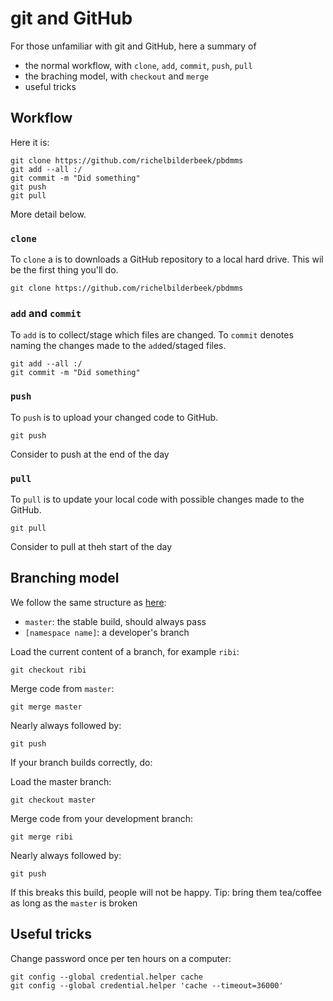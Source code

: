 # git and GitHub

For those unfamiliar with git and GitHub, here a summary of

 * the normal workflow, with `clone`, `add`, `commit`, `push`, `pull`
 * the braching model, with `checkout` and `merge`
 * useful tricks

## Workflow

Here it is:

```
git clone https://github.com/richelbilderbeek/pbdmms
git add --all :/
git commit -m "Did something"
git push
git pull
```

More detail below.

### `clone`

To `clone` a is to downloads a GitHub repository to 
a local hard drive. This wil be the first thing you'll do.

```
git clone https://github.com/richelbilderbeek/pbdmms
```

### `add` and `commit`

To `add` is to collect/stage which files are changed.
To `commit` denotes naming the changes made to the `add`ed/staged files.

```
git add --all :/
git commit -m "Did something"
```

### `push`

To `push` is to upload your changed code to GitHub.

```
git push
```

Consider to push at the end of the day


### `pull`

To `pull` is to update your local code with 
possible changes made to the GitHub.

```
git pull
```

Consider to pull at theh start of the day


## Branching model

We follow the same structure as [here](http://nvie.com/posts/a-successful-git-branching-model/):

 * `master`: the stable build, should always pass
 * `[namespace name]`: a developer's branch

Load the current content of a branch, for example `ribi`:

```
git checkout ribi
```

Merge code from `master`:

```
git merge master
```

Nearly always followed by:

```
git push
```

If your branch builds correctly, do:

Load the master branch:

```
git checkout master
```

Merge code from your development branch:

```
git merge ribi
```

Nearly always followed by:

```
git push
```

If this breaks this build, people will not
be happy. Tip: bring them tea/coffee as long as the
`master` is broken

## Useful tricks

Change password once per ten hours on a computer:

```
git config --global credential.helper cache
git config --global credential.helper 'cache --timeout=36000'
```
